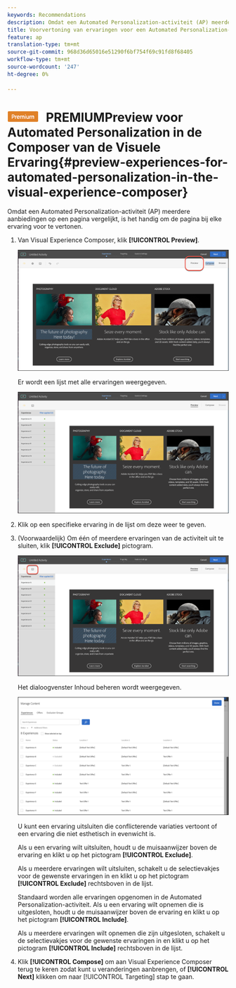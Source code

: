```yaml
---
keywords: Recommendations
description: Omdat een Automated Personalization-activiteit (AP) meerdere aanbiedingen op een pagina vergelijkt, is het handig om de pagina bij elke ervaring voor te vertonen.
title: Voorvertoning van ervaringen voor een Automated Personalization-activiteit (AP) in de Adobe Target Visual Experience Composer
feature: ap
translation-type: tm+mt
source-git-commit: 968d36d65016e51290f6bf754f69c91fd8f68405
workflow-type: tm+mt
source-wordcount: '247'
ht-degree: 0%

---
```



# ![De ervaring van de ](/help/assets/premium.png) PREMIUMPreview voor Automated Personalization in de Composer van de Visuele Ervaring{#preview-experiences-for-automated-personalization-in-the-visual-experience-composer}

Omdat een Automated Personalization-activiteit (AP) meerdere aanbiedingen op een pagina vergelijkt, is het handig om de pagina bij elke ervaring voor te vertonen.

1. Van Visual Experience Composer, klik **[!UICONTROL Preview]**.

   ![Pictogram Voorvertoning](/help/c-activities/t-automated-personalization/assets/preview.png)

   Er wordt een lijst met alle ervaringen weergegeven.

   ![Voorvertoning](/help/c-activities/t-automated-personalization/assets/ap_preview-new.png)

1. Klik op een specifieke ervaring in de lijst om deze weer te geven.

1. (Voorwaardelijk) Om één of meerdere ervaringen van de activiteit uit te sluiten, klik **[!UICONTROL Exclude]** pictogram.

   ![Pictogram Uitsluiten](/help/c-activities/t-automated-personalization/assets/ap_exclude-new.png)

   Het dialoogvenster Inhoud beheren wordt weergegeven.

   ![Inhoud beheren, dialoogvenster](/help/c-activities/t-automated-personalization/assets/preview-exclude.png)

   U kunt een ervaring uitsluiten die conflicterende variaties vertoont of een ervaring die niet esthetisch in evenwicht is.

   Als u een ervaring wilt uitsluiten, houdt u de muisaanwijzer boven de ervaring en klikt u op het pictogram **[!UICONTROL Exclude]**.

   Als u meerdere ervaringen wilt uitsluiten, schakelt u de selectievakjes voor de gewenste ervaringen in en klikt u op het pictogram **[!UICONTROL Exclude]** rechtsboven in de lijst.

   Standaard worden alle ervaringen opgenomen in de Automated Personalization-activiteit. Als u een ervaring wilt opnemen die is uitgesloten, houdt u de muisaanwijzer boven de ervaring en klikt u op het pictogram **[!UICONTROL Include]**.

   Als u meerdere ervaringen wilt opnemen die zijn uitgesloten, schakelt u de selectievakjes voor de gewenste ervaringen in en klikt u op het pictogram **[!UICONTROL Include]** rechtsboven in de lijst.

1. Klik **[!UICONTROL Compose]** om aan Visual Experience Composer terug te keren zodat kunt u veranderingen aanbrengen, of **[!UICONTROL Next]** klikken om naar [!UICONTROL Targeting] stap te gaan.
